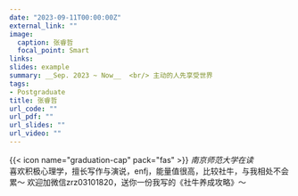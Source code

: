 ```yaml
---
date: "2023-09-11T00:00:00Z"
external_link: ""
image:
  caption: 张睿哲
  focal_point: Smart
links: 
slides: example
summary: __Sep. 2023 ~ Now__  <br/> 主动的人先享受世界
tags:
- Postgraduate
title: 张睿哲
url_code: ""
url_pdf: ""
url_slides: ""
url_video: ""
---
```



{{< icon name="graduation-cap" pack="fas" >}} _南京师范大学在读_  
喜欢积极心理学，擅长写作与演说，enfj，能量值很高，比较社牛，与我相处不会累～
欢迎加微信zrz03101820，送你一份我写的《社牛养成攻略》～

